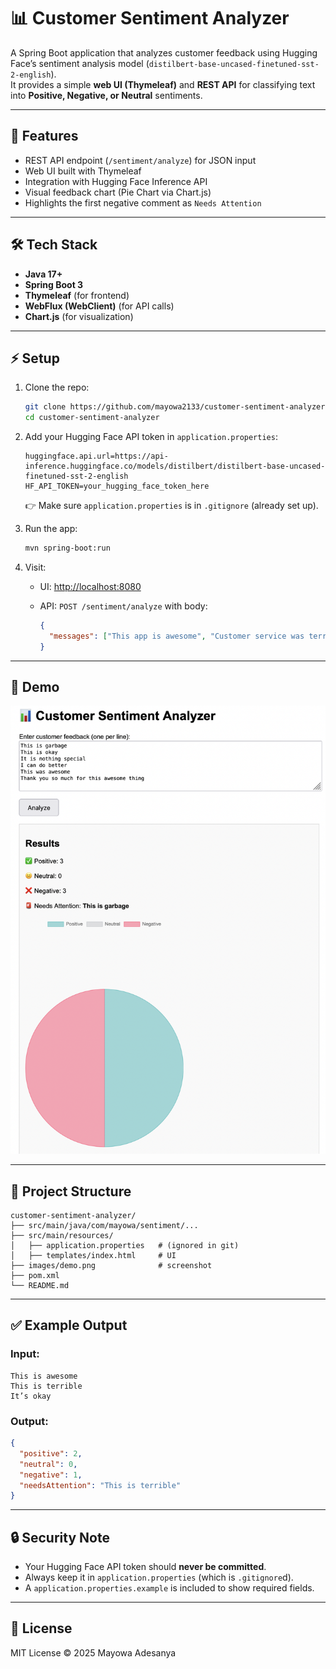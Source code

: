 # 📊 Customer Sentiment Analyzer

A Spring Boot application that analyzes customer feedback using Hugging Face’s sentiment analysis model (`distilbert-base-uncased-finetuned-sst-2-english`).  
It provides a simple **web UI (Thymeleaf)** and **REST API** for classifying text into **Positive, Negative, or Neutral** sentiments.

---

## 🚀 Features
- REST API endpoint (`/sentiment/analyze`) for JSON input
- Web UI built with Thymeleaf
- Integration with Hugging Face Inference API
- Visual feedback chart (Pie Chart via Chart.js)
- Highlights the first negative comment as `Needs Attention`

---

## 🛠 Tech Stack
- **Java 17+**
- **Spring Boot 3**
- **Thymeleaf** (for frontend)
- **WebFlux (WebClient)** (for API calls)
- **Chart.js** (for visualization)

---

## ⚡ Setup

1. Clone the repo:
   ```bash
   git clone https://github.com/mayowa2133/customer-sentiment-analyzer.git
   cd customer-sentiment-analyzer


2. Add your Hugging Face API token in `application.properties`:

   ```properties
   huggingface.api.url=https://api-inference.huggingface.co/models/distilbert/distilbert-base-uncased-finetuned-sst-2-english
   HF_API_TOKEN=your_hugging_face_token_here
   ```

   👉 Make sure `application.properties` is in `.gitignore` (already set up).

3. Run the app:

   ```bash
   mvn spring-boot:run
   ```

4. Visit:

   * UI: [http://localhost:8080](http://localhost:8080)
   * API: `POST /sentiment/analyze` with body:

     ```json
     {
       "messages": ["This app is awesome", "Customer service was terrible"]
     }
     ```

---

## 📸 Demo

![App Screenshot](images/Customer-sentiment-demo.png)

---

## 📂 Project Structure

```
customer-sentiment-analyzer/
├── src/main/java/com/mayowa/sentiment/...
├── src/main/resources/
│   ├── application.properties   # (ignored in git)
│   ├── templates/index.html     # UI
├── images/demo.png              # screenshot
├── pom.xml
└── README.md
```

---

## ✅ Example Output

### Input:

```
This is awesome  
This is terrible  
It’s okay  
```

### Output:

```json
{
  "positive": 2,
  "neutral": 0,
  "negative": 1,
  "needsAttention": "This is terrible"
}
```

---

## 🔒 Security Note

* Your Hugging Face API token should **never be committed**.
* Always keep it in `application.properties` (which is `.gitignore`d).
* A `application.properties.example` is included to show required fields.

---

## 📜 License

MIT License © 2025 Mayowa Adesanya


